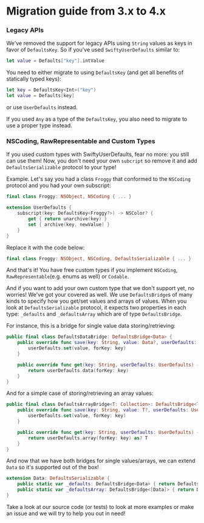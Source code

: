 # Migration guide from 3.x to 4.x

### Legacy APIs

We've removed the support for legacy APIs using `String` values as keys in favor of `DefaultsKey`.
So if you've used `SwiftyUserDefaults` similar to:

```swift
let value = Defaults["key"].intValue
```

You need to either migrate to using `DefaultsKey` (and get all benefits of statically typed keys):

```swift
let key = DefaultsKey<Int>("key")
let value = Defaults[key]
```

or use `UserDefaults` instead.

If you used `Any` as a type of the `DefaultsKey`, you also need to migrate to use a proper type instead.

### NSCoding, RawRepresentable and Custom Types

If you used custom types with SwiftyUserDefaults, fear no more: you still can use them!
Now, you don't need your own `subcript` so remove it and add `DefaultsSerializable` protocol to your type!

Example. Let's say you had a class `Froggy` that conformed to the `NSCoding` protocol and you had your own subscript:

```swift
final class Froggy: NSObject, NSCoding { ... }

extension UserDefaults {
    subscript(key: DefaultsKey<Froggy?>) -> NSColor? {
        get { return unarchive(key) }
        set { archive(key, newValue) }
    }
}
```

Replace it with the code below:

```swift
final class Froggy: NSObject, NSCoding, DefaultsSerializable { ... }
```

And that's it! You have free custom types if you implement `NSCoding`, `RawRepresentable`(e.g. enums as well) or `Codable`. 

And if you want to add your own custom type that we don't support yet, no worries! We've got your covered as well. We use `DefaultsBridge`s of many kinds to specify how you get/set values and arrays of values. When you look at `DefaultsSerializable` protocol, it expects two properties in each type: `_defaults` and `_defaultsArray` which are of type `DefaultsBridge`.

For instance, this is a bridge for single value data storing/retrieving:
```swift
public final class DefaultsDataBridge: DefaultsBridge<Data> {
    public override func save(key: String, value: Data?, userDefaults: UserDefaults) {
        userDefaults.set(value, forKey: key)
    }

    public override func get(key: String, userDefaults: UserDefaults) -> Data? {
        return userDefaults.data(forKey: key)
    }
}
```

And for a simple case of storing/retrieving an array values:
```swift
public final class DefaultsArrayBridge<T: Collection>: DefaultsBridge<T> {
    public override func save(key: String, value: T?, userDefaults: UserDefaults) {
        userDefaults.set(value, forKey: key)
    }

    public override func get(key: String, userDefaults: UserDefaults) -> T? {
        return userDefaults.array(forKey: key) as? T
    }
}
```

And now that we have both bridges for single values/arrays, we can extend `Data` so it's supported out of the box!
```swift
extension Data: DefaultsSerializable {
    public static var _defaults: DefaultsBridge<Data> { return DefaultsDataBridge() }
    public static var _defaultsArray: DefaultsBridge<[Data]> { return DefaultsArrayBridge() }
}
```

Take a look at our source code (or tests) to look at more examples or make an issue and we will try to help you out in need!